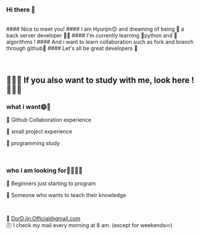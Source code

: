 ### Hi there 👋

<br/>
#### Nice to meet you!
#### I am Hyunjin😊 and dreaming of being 🧚‍ a back server developer 🧚‍💗
#### I'm currently learning 🐍python and 🧐algorithms ! 
#### And i want to learn collaboration such as fork and branch through github🌱
#### Let's all be great developers 💪

<br/>
<br/>
<br/>

## 🤸‍♀️🤸‍ If you also want to study with me, look here ! 🤸‍♀️🤸‍

### what i want🌞🌈
💭 Github Collaboration experience <br/>

💭 small project experience<br/>

💭 programming study

<br/>

### who i am looking for🏃‍♀️🏃‍♂️
💭 Beginners just starting to program <br/>

💭 Someone who wants to teach their knowledge <br/>

<br/>

💌 DorD.jin.Official@gmail.com<br/>
🕗 I check my mail every morning at 8 am. (except for weekends💤)



